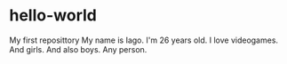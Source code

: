 # hello-world
My first reposittory
My name is Iago. I'm 26 years old. I love videogames. And girls. And also boys. Any person.
